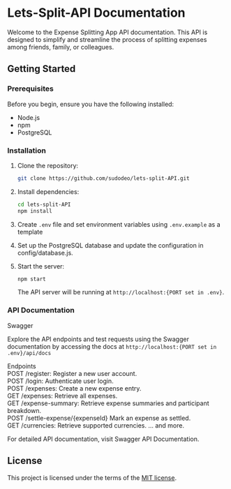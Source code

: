 # Lets-Split-API Documentation
Welcome to the Expense Splitting App API documentation. This API is designed to simplify and streamline the process of splitting expenses among friends, family, or colleagues.

## Getting Started

### Prerequisites

Before you begin, ensure you have the following installed:

- Node.js
- npm
- PostgreSQL

### Installation

1. Clone the repository:

   ```bash
   git clone https://github.com/sudodeo/lets-split-API.git
   ```

2. Install dependencies:

    ```bash
    cd lets-split-API
    npm install
    ```

3. Create `.env` file and set environment variables using `.env.example` as a template

4. Set up the PostgreSQL database and update the configuration in config/database.js.

5. Start the server:

    ```bash
    npm start
    ```

    The API server will be running at `http://localhost:{PORT set in .env}`.

### API Documentation
Swagger

Explore the API endpoints and test requests using the Swagger documentation by accessing the docs at `http://localhost:{PORT set in .env}/api/docs`

Endpoints\
POST /register: Register a new user account.\
POST /login: Authenticate user login.\
POST /expenses: Create a new expense entry.\
GET /expenses: Retrieve all expenses.\
GET /expense-summary: Retrieve expense summaries and participant breakdown.\
POST /settle-expense/{expenseId} Mark an expense as settled.\
GET /currencies: Retrieve supported currencies.
... and more.

For detailed API documentation, visit Swagger API Documentation.


## License

This project is licensed under the terms of the
[MIT license](/LICENSE).
